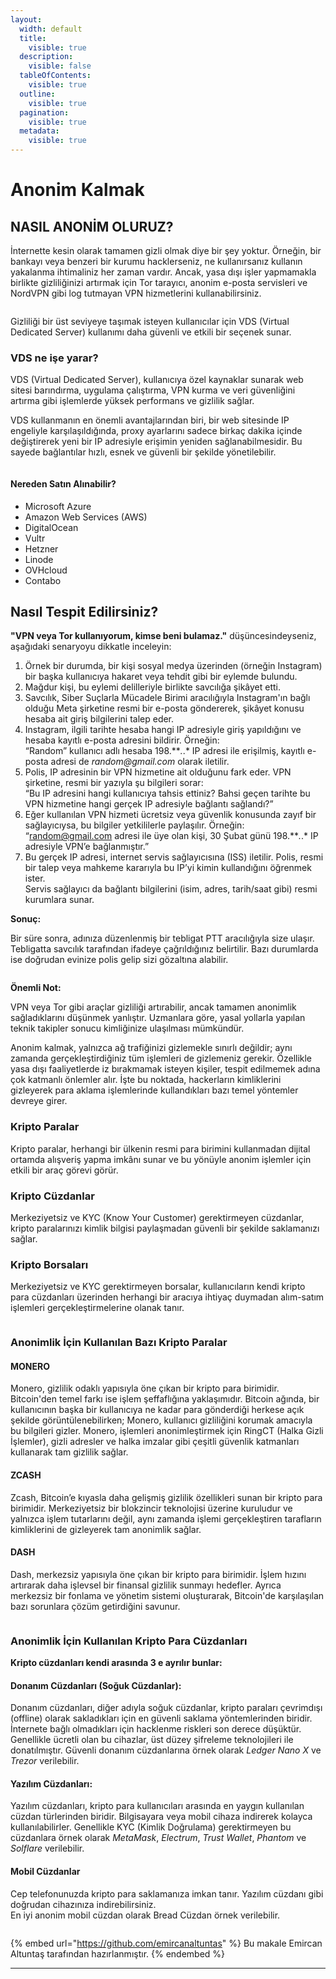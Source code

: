 ```yaml
---
layout:
  width: default
  title:
    visible: true
  description:
    visible: false
  tableOfContents:
    visible: true
  outline:
    visible: true
  pagination:
    visible: true
  metadata:
    visible: true
---
```


# Anonim Kalmak

## NASIL ANONİM OLURUZ?

İnternette kesin olarak tamamen gizli olmak diye bir şey yoktur. Örneğin, bir\
bankayı veya benzeri bir kurumu hacklerseniz, ne kullanırsanız kullanın\
yakalanma ihtimaliniz her zaman vardır. Ancak, yasa dışı işler yapmamakla\
birlikte gizliliğinizi artırmak için Tor tarayıcı, anonim e-posta servisleri ve\
NordVPN gibi log tutmayan VPN hizmetlerini kullanabilirsiniz.

<figure><img src=".gitbook/assets/tor-vs-vpn.avif" alt=""><figcaption></figcaption></figure>

Gizliliği bir üst seviyeye taşımak isteyen kullanıcılar için VDS (Virtual Dedicated Server) kullanımı daha güvenli ve etkili bir seçenek sunar.

### VDS ne işe yarar?

VDS (Virtual Dedicated Server), kullanıcıya özel kaynaklar sunarak web sitesi barındırma, uygulama çalıştırma, VPN kurma ve veri güvenliğini artırma gibi işlemlerde yüksek performans ve gizlilik sağlar.

VDS kullanmanın en önemli avantajlarından biri, bir web sitesinde IP engeliyle karşılaşıldığında, proxy ayarlarını sadece birkaç dakika içinde değiştirerek yeni bir IP adresiyle erişimin yeniden sağlanabilmesidir. Bu sayede bağlantılar hızlı, esnek ve güvenli bir şekilde yönetilebilir.

<figure><img src=".gitbook/assets/VDS-Cesitleri-1024x576.webp" alt=""><figcaption></figcaption></figure>

#### Nereden Satın Alınabilir?

* Microsoft Azure
* Amazon Web Services (AWS)
* DigitalOcean
* Vultr
* Hetzner
* Linode
* OVHcloud
* Contabo

## Nasıl Tespit Edilirsiniz?

**"VPN veya Tor kullanıyorum, kimse beni bulamaz."** düşüncesindeyseniz, aşağıdaki senaryoyu dikkatle inceleyin:

1. Örnek bir durumda, bir kişi sosyal medya üzerinden (örneğin Instagram) bir başka kullanıcıya hakaret veya tehdit gibi bir eylemde bulundu.
2. Mağdur kişi, bu eylemi delilleriyle birlikte savcılığa şikâyet etti.
3. Savcılık, Siber Suçlarla Mücadele Birimi aracılığıyla Instagram'ın bağlı olduğu Meta şirketine resmi bir e-posta göndererek, şikâyet konusu hesaba ait giriş bilgilerini talep eder.
4. Instagram, ilgili tarihte hesaba hangi IP adresiyle giriş yapıldığını ve hesaba kayıtlı e-posta adresini bildirir. Örneğin:\
   “Random” kullanıcı adlı hesaba 198.\*\*_._.\* IP adresi ile erişilmiş, kayıtlı e-posta adresi de _random@gmail.com_ olarak iletilir.
5. Polis, IP adresinin bir VPN hizmetine ait olduğunu fark eder. VPN şirketine, resmi bir yazıyla şu bilgileri sorar:\
   “Bu IP adresini hangi kullanıcıya tahsis ettiniz? Bahsi geçen tarihte bu VPN hizmetine hangi gerçek IP adresiyle bağlantı sağlandı?”
6. Eğer kullanılan VPN hizmeti ücretsiz veya güvenlik konusunda zayıf bir sağlayıcıysa, bu bilgiler yetkililerle paylaşılır. Örneğin:\
   “random@gmail.com adresi ile üye olan kişi, 30 Şubat günü 198.\*\*_._.\* IP adresiyle VPN’e bağlanmıştır.”
7. Bu gerçek IP adresi, internet servis sağlayıcısına (ISS) iletilir. Polis, resmi bir talep veya mahkeme kararıyla bu IP’yi kimin kullandığını öğrenmek ister.\
   Servis sağlayıcı da bağlantı bilgilerini (isim, adres, tarih/saat gibi) resmi kurumlara sunar.

**Sonuç:**

Bir süre sonra, adınıza düzenlenmiş bir tebligat PTT aracılığıyla size ulaşır. Tebligatta savcılık tarafından ifadeye çağrıldığınız belirtilir. Bazı durumlarda ise doğrudan evinize polis gelip sizi gözaltına alabilir.

<figure><img src=".gitbook/assets/2139598-0-16453100-1745553794-hacker-handcuffs-laptop-cybercrime-cyber-crime-arrested-100937828-orig.webp" alt=""><figcaption></figcaption></figure>

**Önemli Not:**

VPN veya Tor gibi araçlar gizliliği artırabilir, ancak tamamen anonimlik sağladıklarını düşünmek yanlıştır. Uzmanlara göre, yasal yollarla yapılan teknik takipler sonucu kimliğinize ulaşılması mümkündür.

Anonim kalmak, yalnızca ağ trafiğinizi gizlemekle sınırlı değildir; aynı zamanda gerçekleştirdiğiniz tüm işlemleri de gizlemeniz gerekir. Özellikle yasa dışı faaliyetlerde iz bırakmamak isteyen kişiler, tespit edilmemek adına çok katmanlı önlemler alır. İşte bu noktada, hackerların kimliklerini gizleyerek para aklama işlemlerinde kullandıkları bazı temel yöntemler devreye girer.

### Kripto Paralar

Kripto paralar, herhangi bir ülkenin resmi para birimini kullanmadan dijital ortamda alışveriş yapma imkânı sunar ve bu yönüyle anonim işlemler için etkili bir araç görevi görür.

### Kripto Cüzdanlar

Merkeziyetsiz ve KYC (Know Your Customer) gerektirmeyen cüzdanlar, kripto paralarınızı kimlik bilgisi paylaşmadan güvenli bir şekilde saklamanızı sağlar.

### Kripto Borsaları

Merkeziyetsiz ve KYC gerektirmeyen borsalar, kullanıcıların kendi kripto para cüzdanları üzerinden herhangi bir aracıya ihtiyaç duymadan alım-satım işlemleri gerçekleştirmelerine olanak tanır.

<figure><img src=".gitbook/assets/kriptopara-cuzdani-nedir-1068x712.png" alt=""><figcaption></figcaption></figure>

### Anonimlik İçin Kullanılan Bazı Kripto Paralar

#### MONERO

Monero, gizlilik odaklı yapısıyla öne çıkan bir kripto para birimidir. Bitcoin'den temel farkı ise işlem şeffaflığına yaklaşımıdır. Bitcoin ağında, bir kullanıcının başka bir kullanıcıya ne kadar para gönderdiği herkese açık şekilde görüntülenebilirken; Monero, kullanıcı gizliliğini korumak amacıyla bu bilgileri gizler. Monero, işlemleri anonimleştirmek için RingCT (Halka Gizli İşlemler), gizli adresler ve halka imzalar gibi çeşitli güvenlik katmanları kullanarak tam gizlilik sağlar.

#### ZCASH

Zcash, Bitcoin’e kıyasla daha gelişmiş gizlilik özellikleri sunan bir kripto para birimidir. Merkeziyetsiz bir blokzincir teknolojisi üzerine kuruludur ve yalnızca işlem tutarlarını değil, aynı zamanda işlemi gerçekleştiren tarafların kimliklerini de gizleyerek tam anonimlik sağlar.

#### DASH

Dash, merkezsiz yapısıyla öne çıkan bir kripto para birimidir. İşlem hızını artırarak daha işlevsel bir finansal gizlilik sunmayı hedefler. Ayrıca merkezsiz bir fonlama ve yönetim sistemi oluşturarak, Bitcoin'de karşılaşılan bazı sorunlara çözüm getirdiğini savunur.

<figure><img src=".gitbook/assets/xmr-delist2.png" alt=""><figcaption></figcaption></figure>

### Anonimlik İçin Kullanılan Kripto Para Cüzdanları

**Kripto cüzdanları kendi arasında 3 e ayrılır bunlar:**

#### Donanım Cüzdanları (Soğuk Cüzdanlar):

Donanım cüzdanları, diğer adıyla soğuk cüzdanlar, kripto paraları çevrimdışı (offline) olarak sakladıkları için en güvenli saklama yöntemlerinden biridir. İnternete bağlı olmadıkları için hacklenme riskleri son derece düşüktür. Genellikle ücretli olan bu cihazlar, üst düzey şifreleme teknolojileri ile donatılmıştır. Güvenli donanım cüzdanlarına örnek olarak _Ledger Nano X_ ve _Trezor_ verilebilir.

#### Yazılım Cüzdanları:

Yazılım cüzdanları, kripto para kullanıcıları arasında en yaygın kullanılan cüzdan türlerinden biridir. Bilgisayara veya mobil cihaza indirerek kolayca kullanılabilirler. Genellikle KYC (Kimlik Doğrulama) gerektirmeyen bu cüzdanlara örnek olarak _MetaMask_, _Electrum_, _Trust Wallet_, _Phantom_ ve _Solflare_ verilebilir.

#### Mobil Cüzdanlar

Cep telefonunuzda kripto para saklamanıza imkan tanır. Yazılım cüzdanı gibi doğrudan cihazınıza indirebilirsiniz.\
En iyi anonim mobil cüzdan olarak Bread Cüzdan örnek verilebilir.

<figure><img src=".gitbook/assets/hot-cold-wallets.jpg" alt=""><figcaption></figcaption></figure>

{% embed url="https://github.com/emircanaltuntas" %}
Bu makale Emircan Altuntaş tarafından hazırlanmıştır.
{% endembed %}

***
